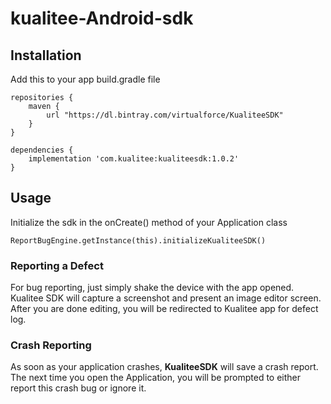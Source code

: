 # kualitee-Android-sdk

## Installation

Add this to your app build.gradle file

```
repositories {
    maven {
        url "https://dl.bintray.com/virtualforce/KualiteeSDK"
    }
}
```

```
dependencies {
    implementation 'com.kualitee:kualiteesdk:1.0.2'
}
```

## Usage

Initialize the sdk in the onCreate() method of your Application class

```
ReportBugEngine.getInstance(this).initializeKualiteeSDK()
```

### Reporting a Defect

For bug reporting, just simply shake the device with the app opened. Kualitee SDK will capture a screenshot and present an image editor screen. After you are done editing, you will be redirected to Kualitee app for defect log.

### Crash Reporting

As soon as your application crashes, **KualiteeSDK** will save a crash report. The next time you open the Application, you will be prompted to either report this crash bug or ignore it.
		    
